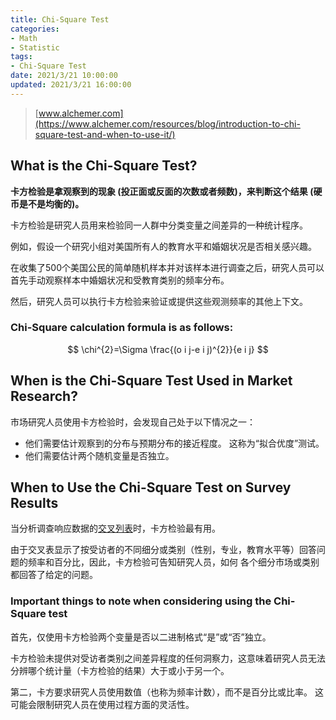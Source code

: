 ```yaml
---
title: Chi-Square Test
categories:
- Math
- Statistic
tags:
- Chi-Square Test
date: 2021/3/21 10:00:00
updated: 2021/3/21 16:00:00
---
```




> [www.alchemer.com](https://www.alchemer.com/resources/blog/introduction-to-chi-square-test-and-when-to-use-it/)

What is the Chi-Square Test?
----------------------------

**卡方检验是拿观察到的现象 (投正面或反面的次数或者频数)，来判断这个结果 (硬币是不是均衡的)。**

卡方检验是研究人员用来检验同一人群中分类变量之间差异的一种统计程序。

例如，假设一个研究小组对美国所有人的教育水平和婚姻状况是否相关感兴趣。

在收集了500个美国公民的简单随机样本并对该样本进行调查之后，研究人员可以首先手动观察样本中婚姻状况和受教育类别的频率分布。

然后，研究人员可以执行卡方检验来验证或提供这些观测频率的其他上下文。

### Chi-Square calculation formula is as follows:

$$
\chi^{2}=\Sigma \frac{(o i j-e i j)^{2}}{e i j}
$$

When is the Chi-Square Test Used in Market Research?
----------------------------------------------------

市场研究人员使用卡方检验时，会发现自己处于以下情况之一：

- 他们需要估计观察到的分布与预期分布的接近程度。 这称为“拟合优度”测试。
- 他们需要估计两个随机变量是否独立。

When to Use the Chi-Square Test on Survey Results
-------------------------------------------------

当分析调查响应数据的[交叉列表](https://www.alchemer.com//resources/blog/cross-tabulation/)时，卡方检验最有用。

由于交叉表显示了按受访者的不同细分或类别（性别，专业，教育水平等）回答问题的频率和百分比，因此，卡方检验可告知研究人员，如何 各个细分市场或类别都回答了给定的问题。

### Important things to note when considering using the Chi-Square test

首先，仅使用卡方检验两个变量是否以二进制格式“是”或“否”独立。

卡方检验未提供对受访者类别之间差异程度的任何洞察力，这意味着研究人员无法分辨哪个统计量（卡方检验的结果）大于或小于另一个。

第二，卡方要求研究人员使用数值（也称为频率计数），而不是百分比或比率。 这可能会限制研究人员在使用过程方面的灵活性。